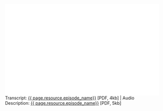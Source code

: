 <div class="resource-group">
  <div class="resource-media grid-row grid-gap-lg">
    <div class="desktop:grid-col-6">
      <iframe width="100%" height="auto" src="{{ page.resource.episode_link }}" title="{{ page.resource.episode_name}}" frameborder="no" scrolling="no" allow="accelerometer; autoplay; clipboard-write; encrypted-media; gyroscope; picture-in-picture; web-share" allowfullscreen>
      </iframe>
    </div>
    <div class="desktop:grid-col-6">
      <iframe width="100%" height="auto" src="{{ page.resource.ada_episode_link }}" title="{{ page.resource.episode_name}}" frameborder="no" scrolling="no" allow="accelerometer; autoplay; clipboard-write; encrypted-media; gyroscope; picture-in-picture; web-share" allowfullscreen>
      </iframe>
    </div>
  </div>
  <div class="resource-info">
    Transcript: <a href="{{ page.resource.transcript.url }}">{{ page.resource.episode_name}}</a> [PDF, 4kb] | Audio Description:  <a href="{{page.resource.transcript.url}}">{{ page.resource.episode_name}}</a> [PDF, 5kb]
  </div>
</div>